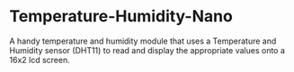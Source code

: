 # Temperature-Humidity-Nano
A handy temperature and humidity module that uses a Temperature and Humidity sensor (DHT11) to read and display the appropriate values onto a 16x2 lcd screen.
